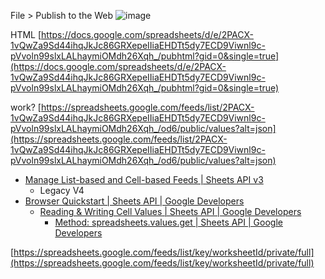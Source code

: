 
File > Publish to the Web
![image](https://gyazo.com/3824ec681f84ff92b8d3c528c6281b80/thumb/1000)

HTML
[https://docs.google.com/spreadsheets/d/e/2PACX-1vQwZa9Sd44ihqJkJc86GRXepeIIiaEHDTt5dy7ECD9Viwnl9c-pVvoln99slxLALhaymiOMdh26Xqh_/pubhtml?gid=0&single=true](https://docs.google.com/spreadsheets/d/e/2PACX-1vQwZa9Sd44ihqJkJc86GRXepeIIiaEHDTt5dy7ECD9Viwnl9c-pVvoln99slxLALhaymiOMdh26Xqh_/pubhtml?gid=0&single=true)

work? [https://spreadsheets.google.com/feeds/list/2PACX-1vQwZa9Sd44ihqJkJc86GRXepeIIiaEHDTt5dy7ECD9Viwnl9c-pVvoln99slxLALhaymiOMdh26Xqh_/od6/public/values?alt=json](https://spreadsheets.google.com/feeds/list/2PACX-1vQwZa9Sd44ihqJkJc86GRXepeIIiaEHDTt5dy7ECD9Viwnl9c-pVvoln99slxLALhaymiOMdh26Xqh_/od6/public/values?alt=json)
- [Manage List-based and Cell-based Feeds  |  Sheets API v3](https://developers.google.com/sheets/api/v3/data)
    - Legacy
V4
- [Browser Quickstart  |  Sheets API  |  Google Developers](https://developers.google.com/sheets/api/quickstart/js)
    - [Reading & Writing Cell Values  |  Sheets API  |  Google Developers](https://developers.google.com/sheets/api/guides/values)
        - [Method: spreadsheets.values.get  |  Sheets API  |  Google Developers](https://developers.google.com/sheets/api/reference/rest/v4/spreadsheets.values/get)



[https://spreadsheets.google.com/feeds/list/key/worksheetId/private/full](https://spreadsheets.google.com/feeds/list/key/worksheetId/private/full)
